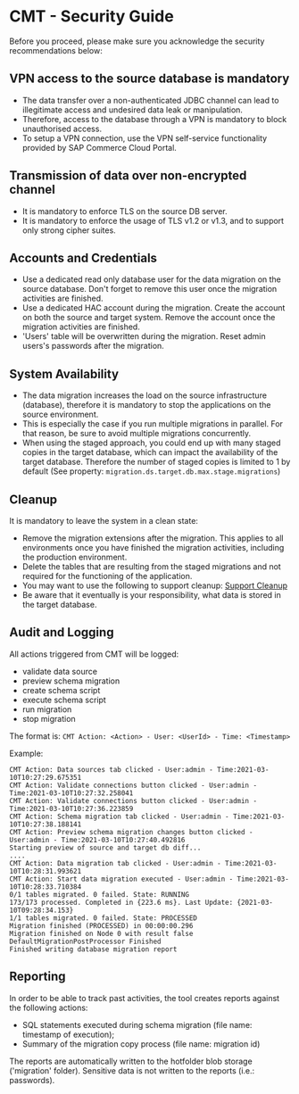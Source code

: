 # CMT - Security Guide

Before you proceed, please make sure you acknowledge the security recommendations below:

## VPN access to the source database is mandatory
  * The data transfer over a non-authenticated JDBC channel can lead to illegitimate access and undesired data leak or manipulation.
  * Therefore, access to the database through a VPN is mandatory to block unauthorised access.
  * To setup a VPN connection, use the VPN self-service functionality provided by SAP Commerce Cloud Portal.

## Transmission of data over non-encrypted channel

  * It is mandatory to enforce TLS on the source DB server.
  * It is mandatory to enforce the usage of TLS v1.2 or v1.3, and to support only strong cipher suites.

## Accounts and Credentials

  * Use a dedicated read only database user for the data migration on the source database. Don't forget to remove this user once the migration activities are finished.
  * Use a dedicated HAC account during the migration. Create the account on both the source and target system. Remove the account once the migration activities are finished.
  * 'Users' table will be overwritten during the migration. Reset admin users's passwords after the migration.

## System Availability

  * The data migration increases the load on the source infrastructure (database), therefore it is mandatory to stop the applications on the source environment.
  * This is especially the case if you run multiple migrations in parallel. For that reason, be sure to avoid multiple migrations concurrently.
  * When using the staged approach, you could end up with many staged copies in the target database, which can impact the availability of the target database. Therefore the number of staged copies is limited to 1 by default (See property: `migration.ds.target.db.max.stage.migrations`)

## Cleanup

It is mandatory to leave the system in a clean state:
  * Remove the migration extensions after the migration. This applies to all environments once you have finished the migration activities, including the production environment.
  * Delete the tables that are resulting from the staged migrations and not required for the functioning of the application.
  * You may want to use the following to support cleanup: [Support Cleanup](../support/SUPPORT-GUIDE.md)
  * Be aware that it eventually is your responsibility, what data is stored in the target database.


## Audit and Logging

All actions triggered from CMT will be logged:
  * validate data source
  * preview schema migration
  * create schema script
  * execute schema script
  * run migration
  * stop migration

The format is: `CMT Action: <Action> - User: <UserId> - Time: <Timestamp>`

Example:

```
CMT Action: Data sources tab clicked - User:admin - Time:2021-03-10T10:27:29.675351
CMT Action: Validate connections button clicked - User:admin - Time:2021-03-10T10:27:32.258041
CMT Action: Validate connections button clicked - User:admin - Time:2021-03-10T10:27:36.223859
CMT Action: Schema migration tab clicked - User:admin - Time:2021-03-10T10:27:38.188141
CMT Action: Preview schema migration changes button clicked - User:admin - Time:2021-03-10T10:27:40.492816
Starting preview of source and target db diff...
....
CMT Action: Data migration tab clicked - User:admin - Time:2021-03-10T10:28:31.993621
CMT Action: Start data migration executed - User:admin - Time:2021-03-10T10:28:33.710384
0/1 tables migrated. 0 failed. State: RUNNING
173/173 processed. Completed in {223.6 ms}. Last Update: {2021-03-10T09:28:34.153}
1/1 tables migrated. 0 failed. State: PROCESSED
Migration finished (PROCESSED) in 00:00:00.296
Migration finished on Node 0 with result false
DefaultMigrationPostProcessor Finished
Finished writing database migration report
```

## Reporting

In order to be able to track past activities, the tool creates reports against the following actions:

  * SQL statements executed during schema migration (file name: timestamp of execution);
  * Summary of the migration copy process (file name: migration id)

The reports are automatically written to the hotfolder blob storage ('migration' folder).
Sensitive data is not written to the reports (i.e.: passwords).
